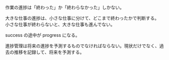 作業の進捗は「終わった」か「終わらなかった」しかない。

大きな仕事の進捗は、小さな仕事に分けて、どこまで終わったかで判断する。
小さな仕事が終わらないと、大きな仕事も進んでない。

success の途中が progress になる。

進捗管理は将来の進捗を予測するものでなければならない。現状だけでなく、過去の推移を記録して、将来を予測する。
